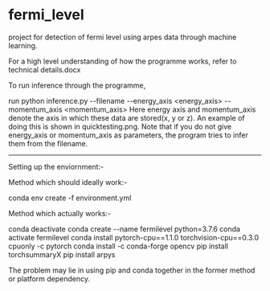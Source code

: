 # fermi_level
project for detection of fermi level using arpes data through machine learning.

For a high level understanding of how the programme works, refer to technical details.docx

To run inference through the programme,

run
python inference.py --filename <path to file> --energy_axis <energy_axis> --momentum_axis <momentum_axis>
Here energy axis and momentum_axis denote the axis in which these data are stored(x, y or z). An example of doing this is shown in quicktesting.png. 
Note that if you do not give energy_axis or momentum_axis as parameters, the program tries to infer them from the filename.


------------------------------------------------------------------------------------------------------------------------------------------------

Setting up the enviornment:-

Method which should ideally work:-

conda env create -f environment.yml 


Method which actually works:-

conda deactivate
conda create --name fermilevel python=3.7.6
conda activate fermilevel
conda install pytorch-cpu==1.1.0 torchvision-cpu==0.3.0 cpuonly -c pytorch
conda install -c conda-forge opencv
pip install torchsummaryX
pip install arpys


The problem may lie in using pip and conda together in the former method or platform dependency.
